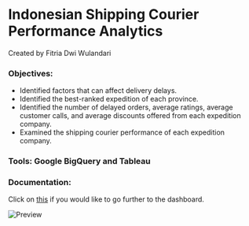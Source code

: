 # Indonesian Shipping Courier Performance Analytics

Created by Fitria Dwi Wulandari

### **Objectives**:
  - Identified factors that can affect delivery delays.
  - Identified the best-ranked expedition of each province.
  - Identified the number of delayed orders, average ratings, average customer calls, and average discounts offered from each expedition company.
  - Examined the shipping courier performance of each expedition company.

### **Tools**: Google BigQuery and Tableau
### Documentation: 
Click on [this](https://public.tableau.com/app/profile/fitriadwi/viz/IndonesianShippingCourierPerformanceAnalytics_16666114247330/OverviewSummary) if you would like to go further to the dashboard.


![Preview](https://user-images.githubusercontent.com/74573342/197517394-d16f3cb5-6301-48b8-8e51-b65fe717761c.png)
